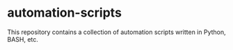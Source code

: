 # automation-scripts
This repository contains a collection of automation scripts written in Python,
BASH, etc.
